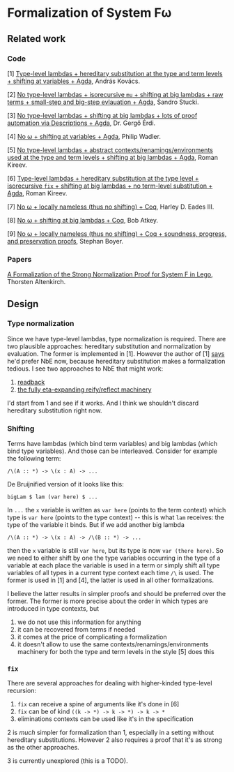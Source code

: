 # Formalization of System Fω

## Related work

### Code

[1] [Type-level lambdas + hereditary substitution at the type and term levels + shifting at variables + Agda](https://github.com/AndrasKovacs/system-f-omega), András Kovács.

[2] [No type-level lambdas + isorecursive `mu` + shifting at big lambdas + raw terms + small-step and big-step evlauation + Agda](https://github.com/sstucki/system-f-agda), Sandro Stucki.

[3] [No type-level lambdas + shifting at big lambdas + lots of proof automation via Descriptions + Agda](https://github.com/gergoerdi/system-f-agda/blob/master/src/SystemF.agda), Dr. Gergő Érdi.

[4] [No ω + shifting at variables + Agda](https://plfa.github.io/SystemF), Philip Wadler.

[5] [No type-level lambdas + abstract contexts/renamings/environments used at the type and term levels + shifting at big lambdas + Agda](https://github.com/effectfully/random-stuff/tree/master/System-F), Roman Kireev.

[6] [Type-level lambdas + hereditary substitution at the type level + isorecursive `fix` + shifting at big lambdas + no term-level substitution + Agda](https://gist.github.com/effectfully/8ae112e2a99393c493642fc52aafe87f), Roman Kireev.

[7] [No ω + locally nameless (thus no shifting) + Coq](https://github.com/heades/System-F-Coq), Harley D. Eades III.

[8] [No ω + shifting at big lambdas + Coq](https://github.com/bobatkey/system-f-parametricity-model), Bob Atkey.

[9] [No ω + locally nameless (thus no shifting) + Coq + soundness, progress, and preservation proofs](https://github.com/stepchowfun/proofs/tree/master/coq/SystemF), Stephan Boyer.

### Papers

[A Formalization of the Strong Normalization Proof for System F in Lego](http://www.cs.nott.ac.uk/%7Epsztxa/publ/tlca93.pdf), Thorsten Altenkirch.

## Design

### Type normalization

Since we have type-level lambdas, type normalization is required. There are two plausible approaches: hereditary substitution and normalization by evaluation. The former is implemented in [1]. However the author of [1] [says](https://github.com/AndrasKovacs/system-f-omega/issues/1#issuecomment-417955260) he'd prefer NbE now, because hereditary substitution makes a formalization tedious. I see two approaches to NbE that might work:

1. [readback](https://github.com/effectfully/random-stuff/blob/master/Normalization/Readback.agda)
2. [the fully eta-expanding reify/reflect machinery](https://github.com/effectfully/random-stuff/blob/master/Normalization/SystemT.agda)

I'd start from 1 and see if it works. And I think we shouldn't discard hereditary substitution right now.

### Shifting

Terms have lambdas (which bind term variables) and big lambdas (which bind type variables). And those can be interleaved. Consider for example the following term:

`/\(A :: *) -> \(x : A) -> ...`

De Bruijnified version of it looks like this:

`bigLam $ lam (var here) $ ...`

In `...` the `x` variable is written as `var here` (points to the term context) which type is `var here` (points to the type context) -- this is what `lam` receives: the type of the variable it binds. But if we add another big lambda

`/\(A :: *) -> \(x : A) -> /\(B :: *) -> ...`

then the `x` variable is still `var here`, but its type is now `var (there here)`. So we need to either shift by one the type variables occurring in the type of a variable at each place the variable is used in a term or simply shift all type variables of all types in a current type context each time `/\` is used. The former is used in [1] and [4], the latter is used in all other formalizations.

I believe the latter results in simpler proofs and should be preferred over the former. The former is more precise about the order in which types are introduced in type contexts, but

1. we do not use this information for anything
2. it can be recovered from terms if needed
3. it comes at the price of complicating a formalization
4. it doesn't allow to use the same contexts/renamings/environments machinery for both the type and term levels in the style [5] does this

### `fix`

There are several approaches for dealing with higher-kinded type-level recursion:

1. `fix` can receive a spine of arguments like it's done in [6]
2. `fix` can be of kind `((k -> *) -> k -> *) -> k -> *`
3. eliminations contexts can be used like it's in the specification

2 is *much* simpler for formalization than 1, especially in a setting without hereditary substitutions. However 2 also requires a proof that it's as strong as the other approaches.

3 is currently unexplored (this is a TODO).
